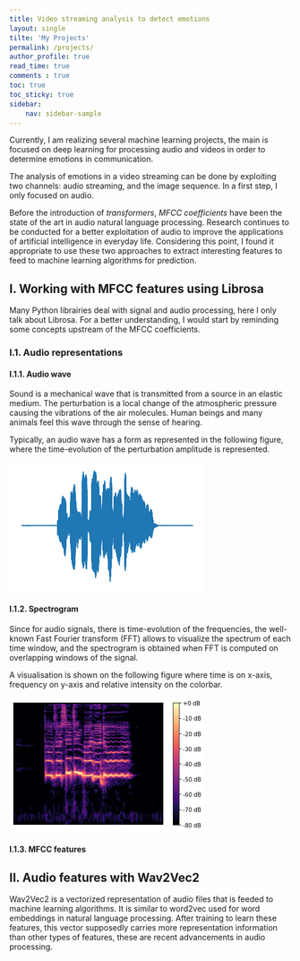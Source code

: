 ```yaml
---
title: Video streaming analysis to detect emotions
layout: single
tilte: 'My Projects'
permalink: /projects/
author_profile: true
read_time: true
comments : true
toc: true
toc_sticky: true
sidebar:
    nav: sidebar-sample
---
```


Currently, I am realizing several machine learning projects, the main is focused on deep learning for processing audio and videos in order to determine emotions in communication.

The analysis of emotions in a video streaming can be done by exploiting two channels: audio streaming, and the image sequence. In a first step, I only focused on audio.

Before the introduction of *transformers*, *MFCC coefficients* have been the state of the art in audio natural language processing. Research continues to be conducted for a better exploitation of audio to improve the applications of artificial intelligence in everyday life. Considering this point, I found it appropriate to use these two approaches to extract interesting features to feed to machine learning algorithms for prediction.

## I. Working with MFCC features using Librosa

Many Python librairies deal with signal and audio processing, here I only talk about Librosa. For a better understanding, I would start by reminding some concepts upstream of the MFCC coefficients.

### I.1. Audio representations

#### I.1.1. Audio wave

Sound is a mechanical wave that is transmitted from a source in an elastic medium. The perturbation is a local change of the atmospheric pressure causing the vibrations of the air molecules. Human beings and many animals feel this wave through the sense of hearing.

Typically, an audio wave has a form as represented in the following figure, where the time-evolution of the perturbation amplitude is represented.

![Image](/assets/images/audio_wave.png#right)

#### I.1.2. Spectrogram

Since for audio signals, there is time-evolution of the frequencies, the well-known Fast Fourier transform (FFT) allows to visualize the spectrum of each time window, and the spectrogram is obtained when FFT is computed on overlapping windows of the signal.

A  visualisation is shown on the following figure where time is on x-axis, frequency on y-axis and relative intensity on the colorbar.

![Image](/assets/images/spectrogram.png#right)

#### I.1.3. MFCC features

## II. Audio features with Wav2Vec2

Wav2Vec2 is a vectorized representation of audio files that is feeded to machine learning algorithms. It is similar to word2vec used for word embeddings in natural language processing. After training to learn these features, this vector supposedly carries more representation information than other types of features, these are recent advancements in audio processing.

